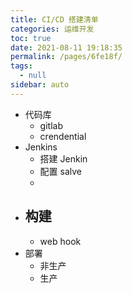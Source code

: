 ```yaml
---
title: CI/CD 搭建清单
categories: 运维开发
toc: true
date: 2021-08-11 19:18:35
permalink: /pages/6fe18f/
tags: 
  - null
sidebar: auto
---
```



- 代码库
  - gitlab 
  - crendential
- Jenkins
  - 搭建 Jenkin
  - 配置 salve
  - 
- 构建
  - 
  - web hook 
- 部署
  - 非生产
  - 生产